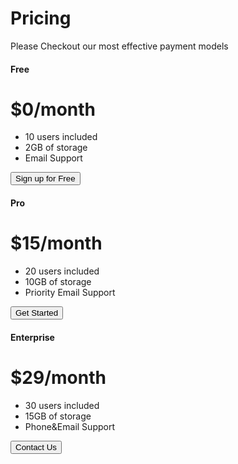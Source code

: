 <!DOCTYPE html>
<html lang="en">
<head>
    <meta charset="UTF-8">
    <meta name="viewport" content="width=device-width, initial-scale=1.0">
    <title>Practice</title>
    <link href="https://cdn.jsdelivr.net/npm/bootstrap@5.3.8/dist/css/bootstrap.min.css"
    rel="stylesheet"
    />
    <link rel="stylesheet" href="style.css"/>
</head>
<body>
    <h1 class="text-center">Pricing</h1>
    <p class="text-center">Please Checkout our most effective payment models</p>
    <div class="row text-center justify-content-evenly">
    <div class="card col-sm-5 col-md-3 mb-3 me-3">
    <div class="card-header">
        <h4>Free</h4>
    </div>
    <div class="card-body">
        <h1 class="card-title">$0/month</h1>
        <ul class="list-unstyled">
            <li>10 users included</li>
            <li>2GB of storage</li>
            <li>Email Support</li>
        </ul>
        <button href="#" class="btn btn-outline-primary">Sign up for Free</button>
    </div>
    </div>
    </div>
    <div class="row text-center justify-content-evenly">
    <div class="card col-sm-5 col-md-3 mb-3 me-3">
    <div class="card-header">
        <h4>Pro</h4>
    </div>
    <div class="card-body">
        <h1 class="card-title">$15/month</h1>
        <ul class="list-unstyled">
            <li>20 users included</li>
            <li>10GB of storage</li>
            <li>Priority Email Support</li>
        </ul>
        <button href="#" class="btn btn-primary">Get Started</button>
    </div>
    </div>
    </div>
    <div class="row text-center justify-content-evenly">
    <div class="card col-sm-5 col-md-3 mb-3 me-3">
    <div class="card-header">
        <h4>Enterprise</h4>
    </div>
    <div class="card-body">
        <h1 class="card-title">$29/month</h1>
        <ul class="list-unstyled">
            <li>30 users included</li>
            <li>15GB of storage</li>
            <li>Phone&Email Support</li>
        </ul>
        <button href="#" class="btn btn-primary">Contact Us</button>
    </div>
    </div>
    </div>
    <script src="https://cdn.jsdelivr.net/npm/bootstrap@5.3.8/dist/js/bootstrap.bundle.min.js"></script>
</body>
</html>
